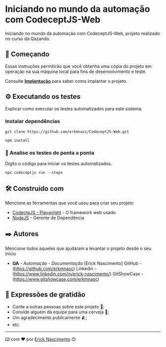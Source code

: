 # Iniciando no mundo da automação com CodeceptJS-Web

Iniciando no mundo da automação com CodeceptJS-Web, projeto realizado no curso da Qazando.

## 🚀 Começando

Essas instruções permitirão que você obtenha uma cópia do projeto em operação na sua máquina local para fins de desenvolvimento e teste.

Consulte **[Implantação](#-implanta%C3%A7%C3%A3o)** para saber como implantar o projeto.

## ⚙️ Executando os testes

Explicar como executar os testes automatizados para este sistema.

### Instalar dependências

```
git clone https://github.com/erkmnasc/CodeceptJS-Web.git
```
```
npm install
```


### 🔩 Analise os testes de ponta a ponta

Digito o código para iniciar os testes automatizados.

```
npx codeceptjs run --steps
```

## 🛠️ Construído com

Mencione as ferramentas que você usou para criar seu projeto

* [CodectpJS - Playwright](https://codecept.io/playwright/) - O framework web usado
* [NodeJS](https://nodejs.org/en/) - Gerente de Dependência

## ✒️ Autores

Mencione todos aqueles que ajudaram a levantar o projeto desde o seu início

* **QA** - *Automação* - *Documentação* [Erick Nascimento]
GitHub - (https://github.com/erkmnasc)
Linkedin - (https://www.linkedin.com/in/erick-nascimento/)
GitShowCase - (https://www.gitshowcase.com/erkmnasc)


## 🎁 Expressões de gratidão

* Conte a outras pessoas sobre este projeto 📢;
* Convide alguém da equipe para uma cerveja 🍺;
* Um agradecimento publicamente 🫂;
* etc.


---
⌨️ com ❤️ por [Erick Nascimento](https://github.com/erkmnasc) 😊
